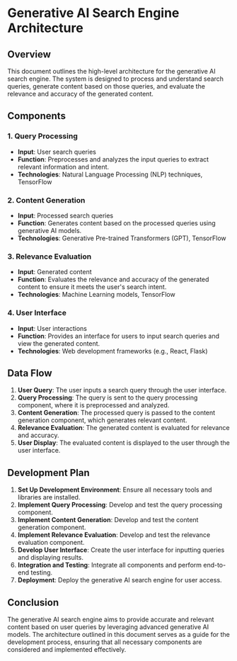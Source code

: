# Generative AI Search Engine Architecture

## Overview
This document outlines the high-level architecture for the generative AI search engine. The system is designed to process and understand search queries, generate content based on those queries, and evaluate the relevance and accuracy of the generated content.

## Components

### 1. Query Processing
- **Input**: User search queries
- **Function**: Preprocesses and analyzes the input queries to extract relevant information and intent.
- **Technologies**: Natural Language Processing (NLP) techniques, TensorFlow

### 2. Content Generation
- **Input**: Processed search queries
- **Function**: Generates content based on the processed queries using generative AI models.
- **Technologies**: Generative Pre-trained Transformers (GPT), TensorFlow

### 3. Relevance Evaluation
- **Input**: Generated content
- **Function**: Evaluates the relevance and accuracy of the generated content to ensure it meets the user's search intent.
- **Technologies**: Machine Learning models, TensorFlow

### 4. User Interface
- **Input**: User interactions
- **Function**: Provides an interface for users to input search queries and view the generated content.
- **Technologies**: Web development frameworks (e.g., React, Flask)

## Data Flow
1. **User Query**: The user inputs a search query through the user interface.
2. **Query Processing**: The query is sent to the query processing component, where it is preprocessed and analyzed.
3. **Content Generation**: The processed query is passed to the content generation component, which generates relevant content.
4. **Relevance Evaluation**: The generated content is evaluated for relevance and accuracy.
5. **User Display**: The evaluated content is displayed to the user through the user interface.

## Development Plan
1. **Set Up Development Environment**: Ensure all necessary tools and libraries are installed.
2. **Implement Query Processing**: Develop and test the query processing component.
3. **Implement Content Generation**: Develop and test the content generation component.
4. **Implement Relevance Evaluation**: Develop and test the relevance evaluation component.
5. **Develop User Interface**: Create the user interface for inputting queries and displaying results.
6. **Integration and Testing**: Integrate all components and perform end-to-end testing.
7. **Deployment**: Deploy the generative AI search engine for user access.

## Conclusion
The generative AI search engine aims to provide accurate and relevant content based on user queries by leveraging advanced generative AI models. The architecture outlined in this document serves as a guide for the development process, ensuring that all necessary components are considered and implemented effectively.
